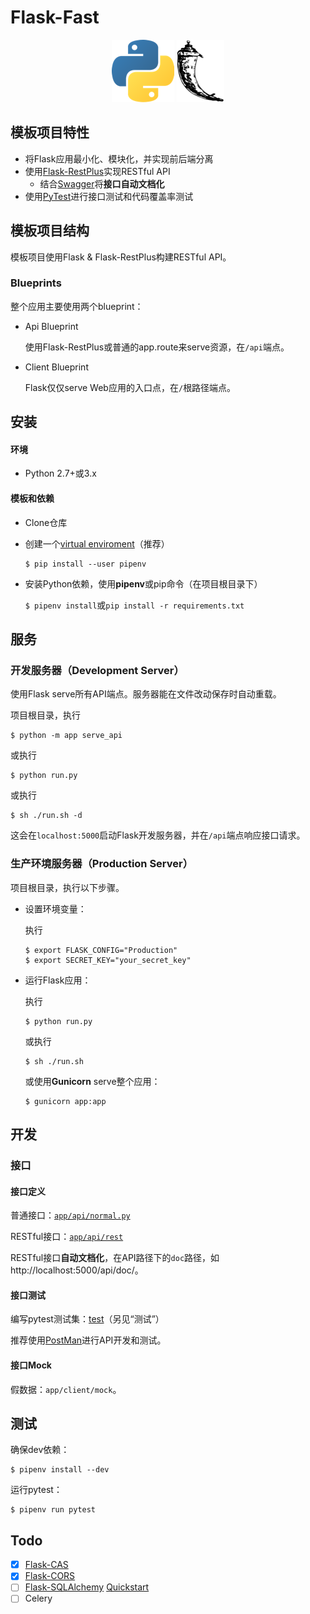 # Flask-Fast

<p align="center">
<img src="./doc/logo-python.png">
<img src="./doc/logo-flask.png">
</p>

## 模板项目特性

* 将Flask应用最小化、模块化，并实现前后端分离
* 使用[Flask-RestPlus](http://flask-restplus.readthedocs.io)实现RESTful API
    * 结合[Swagger](http://flask-restplus.readthedocs.io/en/stable/swagger.html)将**接口自动文档化**
* 使用[PyTest](http://pytest.org)进行接口测试和代码覆盖率测试

## 模板项目结构

模板项目使用Flask & Flask-RestPlus构建RESTful API。

### Blueprints

整个应用主要使用两个blueprint：

* Api Blueprint

    使用Flask-RestPlus或普通的app.route来serve资源，在`/api`端点。

* Client Blueprint

    Flask仅仅serve Web应用的入口点，在`/`根路径端点。

## 安装

#### 环境

* Python 2.7+或3.x

#### 模板和依赖

* Clone仓库

* 创建一个[virtual enviroment](https://packaging.python.org/tutorials/managing-dependencies/#managing-dependencies)（推荐）

    ```
    $ pip install --user pipenv
    ```

* 安装Python依赖，使用**pipenv**或pip命令（在项目根目录下）

    `$ pipenv install`或`pip install -r requirements.txt`

## 服务

### 开发服务器（Development Server）

使用Flask serve所有API端点。服务器能在文件改动保存时自动重载。

项目根目录，执行

```
$ python -m app serve_api
```

或执行

```
$ python run.py
```

或执行

```
$ sh ./run.sh -d
```

这会在`localhost:5000`启动Flask开发服务器，并在`/api`端点响应接口请求。

### 生产环境服务器（Production Server）

项目根目录，执行以下步骤。

* 设置环境变量：

    执行

    ```
    $ export FLASK_CONFIG="Production"
    $ export SECRET_KEY="your_secret_key"
    ```

* 运行Flask应用：

    执行

    ```
    $ python run.py
    ```

    或执行

    ```
    $ sh ./run.sh
    ```

    或使用**Gunicorn** serve整个应用：

    ```
    $ gunicorn app:app
    ```

## 开发

### 接口

#### 接口定义

普通接口：[`app/api/normal.py`](./app/api/normal.py)

RESTful接口：[`app/api/rest`](./app/api/rest/res_sample.py)

RESTful接口**自动文档化**，在API路径下的`doc`路径，如http://localhost:5000/api/doc/。

#### 接口测试

编写pytest测试集：[test](./test)（另见“测试”）

推荐使用[PostMan](https://www.getpostman.com/)进行API开发和测试。

#### 接口Mock

假数据：`app/client/mock`。

## 测试

确保dev依赖：

```
$ pipenv install --dev
```

运行pytest：

```
$ pipenv run pytest
```

## Todo

* [x] [Flask-CAS](https://github.com/cameronbwhite/Flask-CAS)
* [x] [Flask-CORS](https://github.com/corydolphin/flask-cors)
* [ ] [Flask-SQLAlchemy](https://github.com/mitsuhiko/flask-sqlalchemy) [Quickstart](http://www.pythondoc.com/flask-sqlalchemy/quickstart.html)
* [ ] Celery
